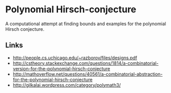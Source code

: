 Polynomial Hirsch-conjecture
============================
A computational attempt at finding bounds and examples for the polynomial Hirsch conjecture.

Links
-----
- http://people.cs.uchicago.edu/~razborov/files/designs.pdf
- http://cstheory.stackexchange.com/questions/1814/a-combinatorial-version-for-the-polynomial-hirsch-conjecture
- http://mathoverflow.net/questions/40561/a-combinatorial-abstraction-for-the-polynomial-hirsch-conjecture
- http://gilkalai.wordpress.com/category/polymath3/
